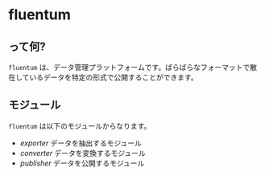 # fluentum

## って何?
`fluentum` は、データ管理プラットフォームです。ばらばらなフォーマットで散在しているデータを特定の形式で公開することができます。

## モジュール
`fluentum` は以下のモジュールからなります。
* *exporter* データを抽出するモジュール
* *converter* データを変換するモジュール
* *publisher* データを公開するモジュール
